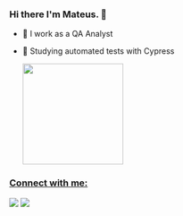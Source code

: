 ### Hi there I'm Mateus. 👋

- 🔭 I work as a QA Analyst
- 🌱 Studying automated tests with Cypress

  <a href="https://github.com/mateusoliveiraps">
  
  
  
  <img height="180em" src="https://github-readme-streak-stats.herokuapp.com/?user=mateusoliveiraps&theme=github-dark"/>
 
  

### Connect with me:</h3>
  <a href="https://www.linkedin.com/in/mateus-oliveira-pereira-dos-santos-b07953151/" target="_blank"><img src="https://img.shields.io/badge/-LinkedIn-%230077B5?style=for-the-badge&logo=linkedin&logoColor=white" target="_blank"></a> 
 <a href = "mailto:mateusoliveiraps@gmail.com"><img src="https://img.shields.io/badge/Gmail-D14836?style=for-the-badge&logo=gmail&logoColor=white" target="_blank"></a>
